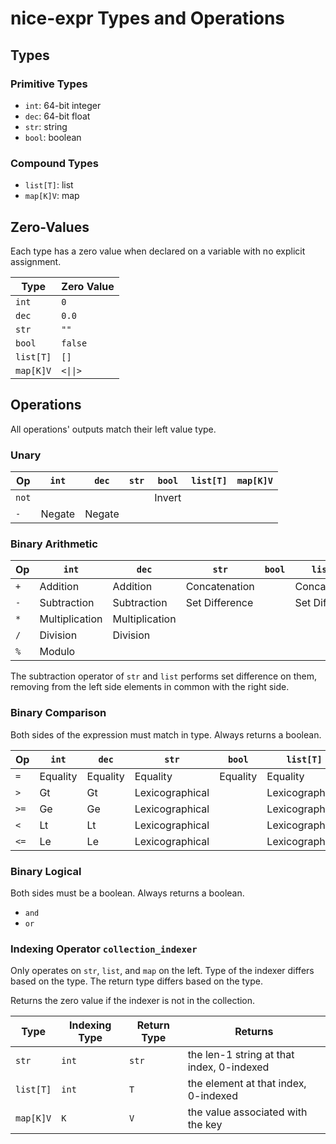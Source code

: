 # nice-expr Types and Operations

## Types

### Primitive Types

* `int`: 64-bit integer
* `dec`: 64-bit float
* `str`: string
* `bool`: boolean

### Compound Types

* `list[T]`: list
* `map[K]V`: map

## Zero-Values

Each type has a zero value when declared on a variable with no explicit assignment.

| Type      | Zero Value |
| --------- | ---------- |
| `int`     | `0`        |
| `dec`     | `0.0`      |
| `str`     | `""`       |
| `bool`    | `false`    |
| `list[T]` | `[]`       |
| `map[K]V` | `<\|\|>`   |

## Operations

All operations' outputs match their left value type.

### Unary

| Op    | `int`  | `dec`  | `str` | `bool` | `list[T]` | `map[K]V` |
| ----- | ------ | ------ | ----- | ------ | --------- | --------- |
| `not` |        |        |       | Invert |           |           |
| `-`   | Negate | Negate |       |        |           |           |

### Binary Arithmetic

| Op  | `int`          | `dec`          | `str`          | `bool` | `list[T]`      | `map[K]V` |
| --- | -------------- | -------------- | -------------- | ------ | -------------- | --------- |
| `+` | Addition       | Addition       | Concatenation  |        | Concatenation  |           |
| `-` | Subtraction    | Subtraction    | Set Difference |        | Set Difference |           |
| `*` | Multiplication | Multiplication |                |        |                |           |
| `/` | Division       | Division       |                |        |                |           |
| `%` | Modulo         |                |                |        |                |           |

The subtraction operator of `str` and `list` performs set difference on them,
removing from the left side elements in common with the right side.

### Binary Comparison

Both sides of the expression must match in type.
Always returns a boolean.

| Op   | `int`    | `dec`    | `str`           | `bool`   | `list[T]`       | `map[K]V` |
| ---- | -------- | -------- | --------------- | -------- | --------------- | --------- |
| `=`  | Equality | Equality | Equality        | Equality | Equality        | Equality  |
| `>`  | Gt       | Gt       | Lexicographical |          | Lexicographical |           |
| `>=` | Ge       | Ge       | Lexicographical |          | Lexicographical |           |
| `<`  | Lt       | Lt       | Lexicographical |          | Lexicographical |           |
| `<=` | Le       | Le       | Lexicographical |          | Lexicographical |           |

### Binary Logical

Both sides must be a boolean.
Always returns a boolean.

* `and`
* `or`

### Indexing Operator `collection_indexer`

Only operates on `str`, `list`, and `map` on the left.
Type of the indexer differs based on the type.
The return type differs based on the type.

Returns the zero value if the indexer is not in the collection.

| Type      | Indexing Type | Return Type | Returns                                   |
| --------- | ------------- | ----------- | ----------------------------------------- |
| `str`     | `int`         | `str`       | the len-1 string at that index, 0-indexed |
| `list[T]` | `int`         | `T`         | the element at that index, 0-indexed      |
| `map[K]V` | `K`           | `V`         | the value associated with the key         |
